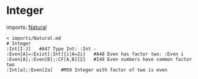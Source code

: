 # Integer
imports: [Natural](Natural.md)
```korekto
< imports/Natural.md
# Integer
:Int[I-J]	#A47 Type Int: :Int -
:Even[A]=:Exist[:Int]{i|A=2i}	#A48 Even has factor two: :Even i
:Even[A];:Even[B];:CF[A,B][2]	#I49 Even numbers have common factor two
:Int[a];:Even[2a]	#M50 Integer with factor of two is even
```
